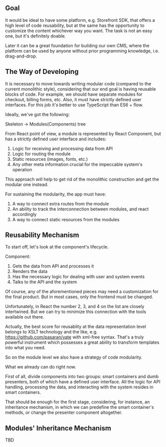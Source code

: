 ## Goal

It would be ideal to have some platform, e.g. Storefront SDK, that offers a high level of code reusability, but at the same has the opportunity to customize the content whichever way you want. The task is not an easy one, but it's definitely doable.

Later it can be a great foundation for building our own CMS, where the platform can be used by anyone without prior programming knowledge, i.e. drag-and-drop.


## The Way of Developing

It is necessary to move towards writing modular code (compared to the current monolithic style), considering that our end goal is having reusable blocks of code. For example, we should have separate modules for checkout, billing forms, etc.
Also, it must have strictly defined user interfaces. For this job it's better to use TypeScript than ES6 + flow.

Ideally, we've got the following:

Skeleton -> Modules(Components) tree

From React point of view, a module is represented by React Component, but has a strictly defined user interface and includes:

1. Logic for receiving and processing data from API
2. Logic for routing the module
3. Static resources (images, fonts, etc.)
4. Any other meta information crucial for the impeccable system's operation

This approach will help to get rid of the monolithic construction and get the modular one instead.

For sustaining the modularity, the app must have:

1. A way to connect extra routes from the module
2. An ability to track the interconnection between modules, and react accordingly
3. A way to connect static resources from the modules

## Reusability Mechanism

To start off, let's look at the component's lifecycle.

Component:

1. Gets the data from API and processes it
2. Renders the data
3. Has the necessary logic for dealing with user and system events  
4. Talks to the API and the system

Of course, any of the aforementioned pieces may need a customization for the final product.
But in most cases, only the frontend must be changed.

Unfortunately, in React the number 2, 3, and 4 on the list are closely intertwined. But we can try to minimize this connection with the tools available out there.

Actually, the best score for reusablity at the data representation level belongs to XSLT technology and the like, e.g. https://github.com/pasaran/yate with xml-free syntax.
That's a truly powerful instrument which possesses a great ability to transform templates into what you need.

So on the module level we also have a strategy of code modularity.

What we already can do right now.

First of all, divide components into two groups: smart containers and dumb presenters, both of which have a defined user interface.
All the logic for API handling, processing the data, and interacting with the system resides in smart containers.

That should be enough for the first stage, considering, for instance, an inheritance mechanism, in which we can predefine the smart container's methods, or change the presenter component altogether.  

## Modules' Inheritance Mechanism
TBD
